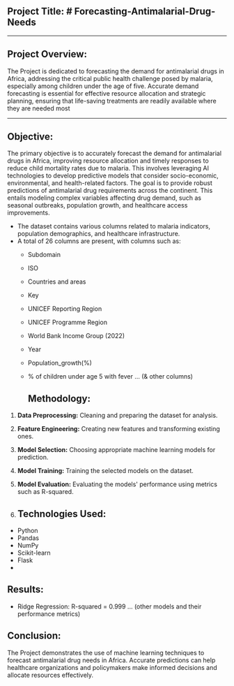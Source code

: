 ## **Project Title:** # Forecasting-Antimalarial-Drug-Needs

---
## **Project Overview:**

The Project is dedicated to forecasting the demand for antimalarial drugs in Africa, addressing the critical public health challenge posed by malaria, especially among children under the age of five. Accurate demand forecasting is essential for effective resource allocation and strategic planning, ensuring that life-saving treatments are readily available where they are needed most


---
## **Objective:**
The primary objective is to accurately forecast the demand for antimalarial drugs in Africa, improving resource allocation and timely responses to reduce child mortality rates due to malaria. This involves leveraging AI technologies to develop predictive models that consider socio-economic, environmental, and health-related factors.
The goal is to provide robust predictions of antimalarial drug requirements across the continent.
This entails modeling complex variables affecting drug demand, such as seasonal outbreaks, population growth, and healthcare access improvements.

- The dataset contains various columns related to malaria indicators, population demographics, and healthcare infrastructure.
- A total of 26 columns are present, with columns such as:
  - Subdomain
  - ISO
  - Countries and areas
  - Key
  - UNICEF Reporting Region
  - UNICEF Programme Region
  - World Bank Income Group (2022)
  - Year
  - Population_growth(%)
  - % of children under age 5 with fever
  ... (& other columns)

    ## **Methodology:**
1. **Data Preprocessing:** Cleaning and preparing the dataset for analysis.
2. **Feature Engineering:** Creating new features and transforming existing ones.
3. **Model Selection:** Choosing appropriate machine learning models for prediction.
4. **Model Training:** Training the selected models on the dataset.
5. **Model Evaluation:** Evaluating the models' performance using metrics such as R-squared.

6. ## **Technologies Used:**
- Python
- Pandas
- NumPy
- Scikit-learn
- Flask
- 
## **Results:**
- Ridge Regression: R-squared = 0.999
... (other models and their performance metrics)

## **Conclusion:**
The Project demonstrates the use of machine learning techniques to forecast antimalarial drug needs in Africa. Accurate predictions can help healthcare organizations and policymakers make informed decisions and allocate resources effectively.
